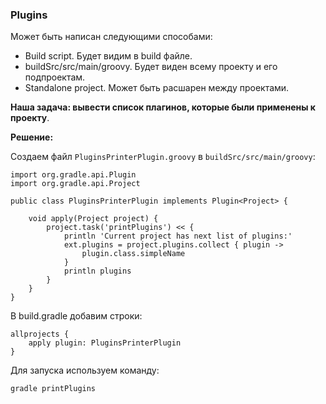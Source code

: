 ### Plugins
Может быть написан следующими способами:
- Build script. Будет видим в build файле.
- buildSrc/src/main/groovy. Будет виден всему проекту и его подпроектам.
- Standalone project. Может быть расшарен между проектами.

**Наша задача: вывести список плагинов, которые были применены к проекту**.

**Решение:**

Создаем файл `PluginsPrinterPlugin.groovy` в `buildSrc/src/main/groovy`:
```
import org.gradle.api.Plugin
import org.gradle.api.Project

public class PluginsPrinterPlugin implements Plugin<Project> {

    void apply(Project project) {
        project.task('printPlugins') << {
            println 'Current project has next list of plugins:'
            ext.plugins = project.plugins.collect { plugin ->
                plugin.class.simpleName
            }
            println plugins
        }
    }
}
```
В build.gradle добавим строки:
```
allprojects {
    apply plugin: PluginsPrinterPlugin
}
```
Для запуска используем команду:
```
gradle printPlugins
```

